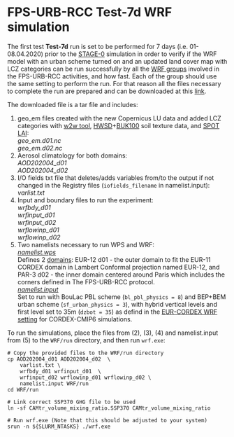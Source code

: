 # FPS-URB-RCC Test-7d WRF simulation

The first test **Test-7d** run is set to be performed for 7 days (i.e. 01-08.04.2020) prior to the [STAGE-0](./STAGE-0) simulation in order to verify if the WRF model with an urban scheme turned on and an updated land cover map with LCZ categories can be run successfully by all the [WRF groups](https://docs.google.com/spreadsheets/d/1ZurcH982hepymMruHGPzQX-N55kWUXNc42RCE2pxgwg/edit#gid=0) involved in the FPS-URB-RCC activities, and how fast. Each of the group should use the same setting to perform the run. For that reason all the files necessary to complete the run are prepared and can be downloaded at this [link](https://meteo.unican.es/work/josipa/fps_urban_file_urb3.tar). 

The downloaded file is a tar file and includes:
1. geo_em files created with the new Copernicus LU data and added LCZ categories with [w2w tool](https://github.com/matthiasdemuzere/w2w), [HWSD](https://www.wdc-climate.de/ui/entry?acronym=WRF_NOAH_HWSD_world_TOP_ST_v121)+[BUK100](https://www.wdc-climate.de/ui/entry?acronym=WRF_NOAH_BUK_Ger_top_SOILTYP) soil texture data, and [SPOT LAI](https://cds.climate.copernicus.eu/cdsapp#!/dataset/satellite-lai-fapar?tab=overview): 
	<br />  *geo_em.d01.nc* 
	<br />  *geo_em.d02.nc*
2. Aerosol climatology for both domains: 
	<br />  *AOD202004_d01* 
	<br />  *AOD202004_d02*
3. I/O fields txt file that deletes/adds variables from/to the output if not changed in the Registry files (`iofields_filename` in namelist.input): 
	<br />  *varlist.txt*
4. Input and boundary files to run the experiment:
   	<br />  *wrfbdy_d01*
	<br />  *wrfinput_d01* 
	<br />  *wrfinput_d02* 
	<br />  *wrflowinp_d01* 
	<br />  *wrflowinp_d02*
6. Two namelists necessary to run WPS and WRF:
	<br />  *[namelist.wps](../namelist.wps)*
        <br /> Defines 2 [domains](../domains_EP.png): EUR-12 d01 - the outer domain to fit the EUR-11 CORDEX domain in Lambert Conformal projection named EUR-12, and 	PAR-3 d02 - the inner domain centered around Paris which includes the corners defined in The FPS-URB-RCC protocol.
       	<br />  *[namelist.input](./namelist.input)*
        <br />  Set to run with BouLac PBL scheme (`bl_pbl_physics = 8`) and BEP+BEM urban scheme (`sf_urban_physics = 3`), with hybrid vertical levels and first level set to 35m (`dzbot = 35`) as defind in the [EUR-CORDEX WRF setting](https://github.com/CORDEX-WRF-community/euro-cordex-cmip6/blob/main/namelist.input) for CORDEX-CMIP6 simulations. 
 	<br />
  
To run the simulations, place the files from (2), (3), (4) and namelist.input from (5) to the `WRF/run` directory, and then run `wrf.exe`:

	# Copy the provided files to the WRF/run directory
	cp AOD202004_d01 AOD202004_d02  \
 		varlist.txt \
		wrfbdy_d01 wrfinput_d01  \
  		wrfinput_d02 wrflowinp_d01 wrflowinp_d02 \
		namelist.input WRF/run
	cd WRF/run
 
 	# Link correct SSP370 GHG file to be used
	ln -sf CAMtr_volume_mixing_ratio.SSP370 CAMtr_volume_mixing_ratio
 
 	# Run wrf.exe (Note that this should be adjusted to your system)
	srun -n ${SLURM_NTASKS} ./wrf.exe


